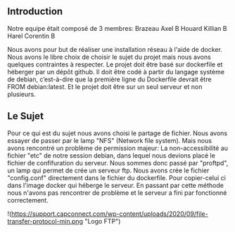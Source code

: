 ## Introduction

Notre equipe était composé de 3 membres: Brazeau Axel     B
                                         Houard  Killian  B
                                         Harel   Corentin B

Nous avons pour but de réaliser une installation réseau à l'aide de docker. Nous avons le libre choix de choisir le sujet du projet mais nous avons quelques contraintes à respecter. Le projet doit être basé sur dockerfile et héberger par un dépôt github. Il doit être codé à partir du langage système de debian, c’est-à-dire que la première ligne du Dockerfile devrait être FROM debian:latest. Et le projet doit être sur un seul serveur et non plusieurs.

## Le Sujet 

Pour ce qui est du sujet nous avons choisi le partage de fichier. Nous avons essayer de passer par le lamp "NFS" (Network file system). Mais nous avons rencontré un problème de permission majeur: La non-accessibilité au fichier "etc" de notre session debian, dans lequel nous devions placé le fichier de confifuration du serveur. Nous sommes donc passé par "proftpd", un lamp qui permet de crée un serveur ftp. Nous avons crée le fichier "config.conf" directement dans le fichier du dockerfile. Pour copier-celui ci dans l'image docker qui héberge le serveur. En passant par cette méthode nous n'avons pas rencontrer de problème et le serveur a fini par fonctionné correctement. 


!(https://support.capconnect.com/wp-content/uploads/2020/09/file-transfer-protocol-min.png "Logo FTP")



